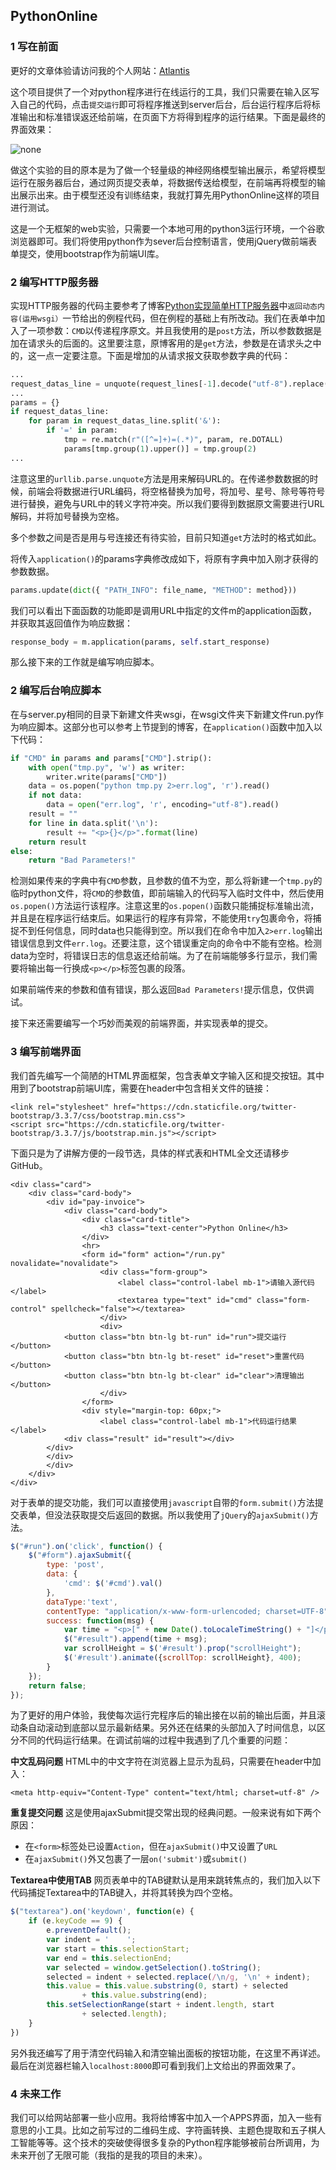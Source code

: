 ## PythonOnline

### 1 写在前面
更好的文章体验请访问我的个人网站：<a href="liushangyu.xyz" target=new>Atlantis</a>

这个项目提供了一个对python程序进行在线运行的工具，我们只需要在输入区写入自己的代码，点击`提交运行`即可将程序推送到server后台，后台运行程序后将标准输出和标准错误返还给前端，在页面下方将得到程序的运行结果。下面是最终的界面效果：

![none](3.gif)

做这个实验的目的原本是为了做一个轻量级的神经网络模型输出展示，希望将模型运行在服务器后台，通过网页提交表单，将数据传送给模型，在前端再将模型的输出展示出来。由于模型还没有训练结束，我就打算先用PythonOnline这样的项目进行测试。

这是一个无框架的web实验，只需要一个本地可用的python3运行环境，一个谷歌浏览器即可。我们将使用python作为sever后台控制语言，使用jQuery做前端表单提交，使用bootstrap作为前端UI库。
### 2 编写HTTP服务器
实现HTTP服务器的代码主要参考了博客<a href="https://www.cnblogs.com/xinyangsdut/p/9099623.html" target=new>Python实现简单HTTP服务器</a>中`返回动态内容(运用wsgi）`一节给出的例程代码，但在例程的基础上有所改动。我们在表单中加入了一项参数：`CMD`以传递程序原文。并且我使用的是`post`方法，所以参数数据是加在请求头的后面的。这里要注意，原博客用的是`get`方法，参数是在请求头之中的，这一点一定要注意。下面是增加的从请求报文获取参数字典的代码：
```python
...
request_datas_line = unquote(request_lines[-1].decode("utf-8").replace("+", " "))
...
params = {}
if request_datas_line:
    for param in request_datas_line.split('&'):
        if '=' in param:
            tmp = re.match(r"([^=]+)=(.*)", param, re.DOTALL)
            params[tmp.group(1).upper()] = tmp.group(2)
...
```
注意这里的`urllib.parse.unquote`方法是用来解码URL的。在传递参数数据的时候，前端会将数据进行URL编码，将空格替换为加号，将加号、星号、除号等符号进行替换，避免与URL中的转义字符冲突。所以我们要得到数据原文需要进行URL解码，并将加号替换为空格。

多个参数之间是否是用与号连接还有待实验，目前只知道`get`方法时的格式如此。

将传入`application()`的params字典修改成如下，将原有字典中加入刚才获得的参数数据。
```python
params.update(dict({ "PATH_INFO": file_name, "METHOD": method}))
```
我们可以看出下面函数的功能即是调用URL中指定的文件m的application函数，并获取其返回值作为响应数据：
```python
response_body = m.application(params, self.start_response)
```
那么接下来的工作就是编写响应脚本。
### 2 编写后台响应脚本
在与server.py相同的目录下新建文件夹wsgi，在wsgi文件夹下新建文件run.py作为响应脚本。这部分也可以参考上节提到的博客，在`application()`函数中加入以下代码：
```python
if "CMD" in params and params["CMD"].strip():
	with open("tmp.py", 'w') as writer:
		writer.write(params["CMD"])
	data = os.popen("python tmp.py 2>err.log", 'r').read()
	if not data:
		data = open("err.log", 'r', encoding="utf-8").read()
	result = ""
	for line in data.split('\n'):
		result += "<p>{}</p>".format(line)
	return result
else:
	return "Bad Parameters!"
```
检测如果传来的字典中有`CMD`参数，且参数的值不为空，那么将新建一个`tmp.py`的临时python文件，将`CMD`的参数值，即前端输入的代码写入临时文件中，然后使用`os.popen()`方法运行该程序。注意这里的`os.popen()`函数只能捕捉标准输出流，并且是在程序运行结束后。如果运行的程序有异常，不能使用`try`包裹命令，将捕捉不到任何信息，同时data也只能得到空。所以我们在命令中加入`2>err.log`输出错误信息到文件`err.log`。还要注意，这个错误重定向的命令中不能有空格。检测data为空时，将错误日志的信息返还给前端。为了在前端能够多行显示，我们需要将输出每一行换成`<p></p>`标签包裹的段落。

如果前端传来的参数和值有错误，那么返回`Bad Parameters!`提示信息，仅供调试。

接下来还需要编写一个巧妙而美观的前端界面，并实现表单的提交。
### 3 编写前端界面
我们首先编写一个简陋的HTML界面框架，包含表单文字输入区和提交按钮。其中用到了bootstrap前端UI库，需要在header中包含相关文件的链接：
```htmlbars
<link rel="stylesheet" href="https://cdn.staticfile.org/twitter-bootstrap/3.3.7/css/bootstrap.min.css">
<script src="https://cdn.staticfile.org/twitter-bootstrap/3.3.7/js/bootstrap.min.js"></script>
```
下面只是为了讲解方便的一段节选，具体的样式表和HTML全文还请移步GitHub。
```htmlbars
<div class="card">
    <div class="card-body">
        <div id="pay-invoice">
            <div class="card-body">
                <div class="card-title">
                    <h3 class="text-center">Python Online</h3>
                </div>
                <hr>
                <form id="form" action="/run.py" novalidate="novalidate">
                    <div class="form-group">
                        <label class="control-label mb-1">请输入源代码</label>
                        <textarea type="text" id="cmd" class="form-control" spellcheck="false"></textarea>
                    </div>
                    <div>
			<button class="btn btn-lg bt-run" id="run">提交运行</button>
			<button class="btn btn-lg bt-reset" id="reset">重置代码</button>
			<button class="btn btn-lg bt-clear" id="clear">清理输出</button>
                    </div>
                </form>
                <div style="margin-top: 60px;">
                    <label class="control-label mb-1">代码运行结果</label>
		    <div class="result" id="result"></div>
		</div>
	    </div>
        </div>
    </div>
</div>
```
对于表单的提交功能，我们可以直接使用`javascript`自带的`form.submit()`方法提交表单，但没法获取提交后返回的数据。所以我使用了`jQuery`的`ajaxSubmit()`方法。
```javascript
$("#run").on('click', function() {
	$("#form").ajaxSubmit({
		type: 'post',
		data: {
			'cmd': $('#cmd').val()
		},
		dataType:'text',
		contentType: "application/x-www-form-urlencoded; charset=UTF-8",
		success: function(msg) {
			var time = "<p>[" + new Date().toLocaleTimeString() + "]</p>";
			$("#result").append(time + msg);
			var scrollHeight = $('#result').prop("scrollHeight");
  			$('#result').animate({scrollTop: scrollHeight}, 400);
		}
	});
	return false;
});
```
为了更好的用户体验，我使每次运行完程序后的输出接在以前的输出后面，并且滚动条自动滚动到底部以显示最新结果。另外还在结果的头部加入了时间信息，以区分不同的代码运行结果。在调试前端的过程中我遇到了几个重要的问题：

**中文乱码问题** HTML中的中文字符在浏览器上显示为乱码，只需要在header中加入：
```htmlbars
<meta http-equiv="Content-Type" content="text/html; charset=utf-8" />
```

**重复提交问题** 这是使用ajaxSubmit提交常出现的经典问题。一般来说有如下两个原因：

+ 在`<form>`标签处已设置`Action`，但在`ajaxSubmit()`中又设置了`URL`  
+ 在`ajaxSubmit()`外又包裹了一层`on('submit')`或`submit()`  

**Textarea中使用TAB** 网页表单中的TAB键默认是用来跳转焦点的，我们加入以下代码捕捉Textarea中的TAB键入，并将其转换为四个空格。
```javascript
$("textarea").on('keydown', function(e) {
    if (e.keyCode == 9) {
        e.preventDefault();
        var indent = '    ';
        var start = this.selectionStart;
        var end = this.selectionEnd;
        var selected = window.getSelection().toString();
        selected = indent + selected.replace(/\n/g, '\n' + indent);
        this.value = this.value.substring(0, start) + selected
                + this.value.substring(end);
        this.setSelectionRange(start + indent.length, start
                + selected.length);
    }
})
```
另外我还编写了用于清空代码输入和清空输出面板的按钮功能，在这里不再详述。最后在浏览器栏输入`localhost:8000`即可看到我们上文给出的界面效果了。
### 4 未来工作
我们可以给网站部署一些小应用。我将给博客中加入一个APPS界面，加入一些有意思的小工具。比如之前写过的二维码生成、字符画转换、主题色提取和五子棋人工智能等等。这个技术的突破使得很多复杂的Python程序能够被前台所调用，为未来开创了无限可能（我指的是我的项目的未来）。
